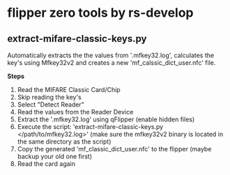 # flipper zero tools by rs-develop

## extract-mifare-classic-keys.py
Automatically extracts the the values from '.mfkey32.log', calculates the key's using Mfkey32v2 and creates a new 'mf_calssic_dict_user.nfc' file.

**Steps**
1) Read the MIFARE Classic Card/Chip
2) Skip reading the key's
3) Select "Detect Reader"
4) Read the values from the Reader Device
5) Extract the '.mfkey32.log' using qFlipper (enable hidden files)
6) Execute the script: 'extract-mifare-classic-keys.py </path/to/mfkey32.log>' (make sure the mfkey32v2 binary is located in the same directory as the script)
7) Copy the generated 'mf_classic_dict_user.nfc' to the flipper (maybe backup your old one first)
8) Read the card again


